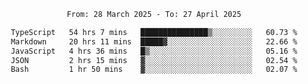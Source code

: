 <div align="center">
<p style="text-align: center;">
<!--START_SECTION:waka-->

```txt
From: 28 March 2025 - To: 27 April 2025

TypeScript   54 hrs 7 mins   ███████████████▒░░░░░░░░░   60.73 %
Markdown     20 hrs 11 mins  █████▓░░░░░░░░░░░░░░░░░░░   22.66 %
JavaScript   4 hrs 36 mins   █▒░░░░░░░░░░░░░░░░░░░░░░░   05.16 %
JSON         2 hrs 15 mins   ▓░░░░░░░░░░░░░░░░░░░░░░░░   02.54 %
Bash         1 hr 50 mins    ▓░░░░░░░░░░░░░░░░░░░░░░░░   02.07 %
```

<!--END_SECTION:waka-->
</p>
</div>
